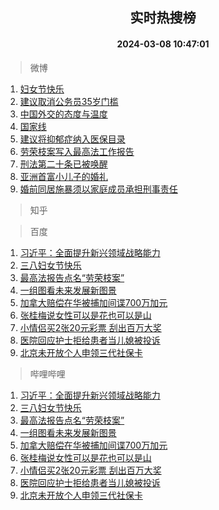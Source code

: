 <div align="center"><h2>实时热搜榜</h2><h4>2024-03-08 10:47:01</h4></div>

> 微博  

1. [妇女节快乐](https://s.weibo.com/weibo?q=%E5%A6%87%E5%A5%B3%E8%8A%82%E5%BF%AB%E4%B9%90&t=31&band_rank=1&Refer=top)<br />
2. [建议取消公务员35岁门槛](https://s.weibo.com/weibo?q=%23%E5%BB%BA%E8%AE%AE%E5%8F%96%E6%B6%88%E5%85%AC%E5%8A%A1%E5%91%9835%E5%B2%81%E9%97%A8%E6%A7%9B%23&t=31&band_rank=2&Refer=top)<br />
3. [中国外交的态度与温度](https://s.weibo.com/weibo?q=%23%E4%B8%AD%E5%9B%BD%E5%A4%96%E4%BA%A4%E7%9A%84%E6%80%81%E5%BA%A6%E4%B8%8E%E6%B8%A9%E5%BA%A6%23&t=31&band_rank=3&Refer=top)<br />
4. [国家线](https://s.weibo.com/weibo?q=%E5%9B%BD%E5%AE%B6%E7%BA%BF&t=31&band_rank=4&Refer=top)<br />
5. [建议将抑郁症纳入医保目录](https://s.weibo.com/weibo?q=%23%E5%BB%BA%E8%AE%AE%E5%B0%86%E6%8A%91%E9%83%81%E7%97%87%E7%BA%B3%E5%85%A5%E5%8C%BB%E4%BF%9D%E7%9B%AE%E5%BD%95%23&t=31&band_rank=5&Refer=top)<br />
6. [劳荣枝案写入最高法工作报告](https://s.weibo.com/weibo?q=%23%E5%8A%B3%E8%8D%A3%E6%9E%9D%E6%A1%88%E5%86%99%E5%85%A5%E6%9C%80%E9%AB%98%E6%B3%95%E5%B7%A5%E4%BD%9C%E6%8A%A5%E5%91%8A%23&t=31&band_rank=6&Refer=top)<br />
7. [刑法第二十条已被唤醒](https://s.weibo.com/weibo?q=%23%E5%88%91%E6%B3%95%E7%AC%AC%E4%BA%8C%E5%8D%81%E6%9D%A1%E5%B7%B2%E8%A2%AB%E5%94%A4%E9%86%92%23&t=31&band_rank=7&Refer=top)<br />
8. [亚洲首富小儿子的婚礼](https://s.weibo.com/weibo?q=%E4%BA%9A%E6%B4%B2%E9%A6%96%E5%AF%8C%E5%B0%8F%E5%84%BF%E5%AD%90%E7%9A%84%E5%A9%9A%E7%A4%BC&t=31&band_rank=8&Refer=top)<br />
9. [婚前同居施暴须以家庭成员承担刑事责任](https://s.weibo.com/weibo?q=%23%E5%A9%9A%E5%89%8D%E5%90%8C%E5%B1%85%E6%96%BD%E6%9A%B4%E9%A1%BB%E4%BB%A5%E5%AE%B6%E5%BA%AD%E6%88%90%E5%91%98%E6%89%BF%E6%8B%85%E5%88%91%E4%BA%8B%E8%B4%A3%E4%BB%BB%23&t=31&band_rank=9&Refer=top)<br />

> 知乎  


> 百度  

1. [习近平：全面提升新兴领域战略能力](https://www.baidu.com/s?wd=%E4%B9%A0%E8%BF%91%E5%B9%B3%EF%BC%9A%E5%85%A8%E9%9D%A2%E6%8F%90%E5%8D%87%E6%96%B0%E5%85%B4%E9%A2%86%E5%9F%9F%E6%88%98%E7%95%A5%E8%83%BD%E5%8A%9B&sa=fyb_news&rsv_dl=fyb_news)<br />
2. [三八妇女节快乐](https://www.baidu.com/s?wd=%E5%A6%87%E5%A5%B3%E8%8A%82%E5%BF%AB%E4%B9%90&sa=fyb_news&rsv_dl=fyb_news)<br />
3. [最高法报告点名“劳荣枝案”](https://www.baidu.com/s?wd=%E6%9C%80%E9%AB%98%E6%B3%95%E6%8A%A5%E5%91%8A%E7%82%B9%E5%90%8D%E2%80%9C%E5%8A%B3%E8%8D%A3%E6%9E%9D%E6%A1%88%E2%80%9D&sa=fyb_news&rsv_dl=fyb_news)<br />
4. [一组图看未来发展新图景](https://www.baidu.com/s?wd=%E4%B8%80%E7%BB%84%E5%9B%BE%E7%9C%8B%E6%9C%AA%E6%9D%A5%E5%8F%91%E5%B1%95%E6%96%B0%E5%9B%BE%E6%99%AF&sa=fyb_news&rsv_dl=fyb_news)<br />
5. [加拿大赔偿在华被捕加间谍700万加元](https://www.baidu.com/s?wd=%E5%8A%A0%E6%8B%BF%E5%A4%A7%E8%B5%94%E5%81%BF%E5%9C%A8%E5%8D%8E%E8%A2%AB%E6%8D%95%E5%8A%A0%E9%97%B4%E8%B0%8D700%E4%B8%87%E5%8A%A0%E5%85%83&sa=fyb_news&rsv_dl=fyb_news)<br />
6. [张桂梅说女性可以是花也可以是山](https://www.baidu.com/s?wd=%E5%BC%A0%E6%A1%82%E6%A2%85%E8%AF%B4%E5%A5%B3%E6%80%A7%E5%8F%AF%E4%BB%A5%E6%98%AF%E8%8A%B1%E4%B9%9F%E5%8F%AF%E4%BB%A5%E6%98%AF%E5%B1%B1&sa=fyb_news&rsv_dl=fyb_news)<br />
7. [小情侣买2张20元彩票 刮出百万大奖](https://www.baidu.com/s?wd=%E5%B0%8F%E6%83%85%E4%BE%A3%E4%B9%B02%E5%BC%A020%E5%85%83%E5%BD%A9%E7%A5%A8+%E5%88%AE%E5%87%BA%E7%99%BE%E4%B8%87%E5%A4%A7%E5%A5%96&sa=fyb_news&rsv_dl=fyb_news)<br />
8. [医院回应护士拒给患者当儿媳被投诉](https://www.baidu.com/s?wd=%E5%8C%BB%E9%99%A2%E5%9B%9E%E5%BA%94%E6%8A%A4%E5%A3%AB%E6%8B%92%E7%BB%99%E6%82%A3%E8%80%85%E5%BD%93%E5%84%BF%E5%AA%B3%E8%A2%AB%E6%8A%95%E8%AF%89&sa=fyb_news&rsv_dl=fyb_news)<br />
9. [北京未开放个人申领三代社保卡](https://www.baidu.com/s?wd=%E5%8C%97%E4%BA%AC%E6%9C%AA%E5%BC%80%E6%94%BE%E4%B8%AA%E4%BA%BA%E7%94%B3%E9%A2%86%E4%B8%89%E4%BB%A3%E7%A4%BE%E4%BF%9D%E5%8D%A1&sa=fyb_news&rsv_dl=fyb_news)<br />

> 哔哩哔哩  

1. [习近平：全面提升新兴领域战略能力](https://www.baidu.com/s?wd=%E4%B9%A0%E8%BF%91%E5%B9%B3%EF%BC%9A%E5%85%A8%E9%9D%A2%E6%8F%90%E5%8D%87%E6%96%B0%E5%85%B4%E9%A2%86%E5%9F%9F%E6%88%98%E7%95%A5%E8%83%BD%E5%8A%9B&sa=fyb_news&rsv_dl=fyb_news)<br />
2. [三八妇女节快乐](https://www.baidu.com/s?wd=%E5%A6%87%E5%A5%B3%E8%8A%82%E5%BF%AB%E4%B9%90&sa=fyb_news&rsv_dl=fyb_news)<br />
3. [最高法报告点名“劳荣枝案”](https://www.baidu.com/s?wd=%E6%9C%80%E9%AB%98%E6%B3%95%E6%8A%A5%E5%91%8A%E7%82%B9%E5%90%8D%E2%80%9C%E5%8A%B3%E8%8D%A3%E6%9E%9D%E6%A1%88%E2%80%9D&sa=fyb_news&rsv_dl=fyb_news)<br />
4. [一组图看未来发展新图景](https://www.baidu.com/s?wd=%E4%B8%80%E7%BB%84%E5%9B%BE%E7%9C%8B%E6%9C%AA%E6%9D%A5%E5%8F%91%E5%B1%95%E6%96%B0%E5%9B%BE%E6%99%AF&sa=fyb_news&rsv_dl=fyb_news)<br />
5. [加拿大赔偿在华被捕加间谍700万加元](https://www.baidu.com/s?wd=%E5%8A%A0%E6%8B%BF%E5%A4%A7%E8%B5%94%E5%81%BF%E5%9C%A8%E5%8D%8E%E8%A2%AB%E6%8D%95%E5%8A%A0%E9%97%B4%E8%B0%8D700%E4%B8%87%E5%8A%A0%E5%85%83&sa=fyb_news&rsv_dl=fyb_news)<br />
6. [张桂梅说女性可以是花也可以是山](https://www.baidu.com/s?wd=%E5%BC%A0%E6%A1%82%E6%A2%85%E8%AF%B4%E5%A5%B3%E6%80%A7%E5%8F%AF%E4%BB%A5%E6%98%AF%E8%8A%B1%E4%B9%9F%E5%8F%AF%E4%BB%A5%E6%98%AF%E5%B1%B1&sa=fyb_news&rsv_dl=fyb_news)<br />
7. [小情侣买2张20元彩票 刮出百万大奖](https://www.baidu.com/s?wd=%E5%B0%8F%E6%83%85%E4%BE%A3%E4%B9%B02%E5%BC%A020%E5%85%83%E5%BD%A9%E7%A5%A8+%E5%88%AE%E5%87%BA%E7%99%BE%E4%B8%87%E5%A4%A7%E5%A5%96&sa=fyb_news&rsv_dl=fyb_news)<br />
8. [医院回应护士拒给患者当儿媳被投诉](https://www.baidu.com/s?wd=%E5%8C%BB%E9%99%A2%E5%9B%9E%E5%BA%94%E6%8A%A4%E5%A3%AB%E6%8B%92%E7%BB%99%E6%82%A3%E8%80%85%E5%BD%93%E5%84%BF%E5%AA%B3%E8%A2%AB%E6%8A%95%E8%AF%89&sa=fyb_news&rsv_dl=fyb_news)<br />
9. [北京未开放个人申领三代社保卡](https://www.baidu.com/s?wd=%E5%8C%97%E4%BA%AC%E6%9C%AA%E5%BC%80%E6%94%BE%E4%B8%AA%E4%BA%BA%E7%94%B3%E9%A2%86%E4%B8%89%E4%BB%A3%E7%A4%BE%E4%BF%9D%E5%8D%A1&sa=fyb_news&rsv_dl=fyb_news)<br />
